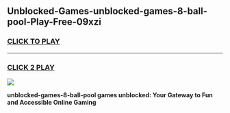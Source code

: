 
## Unblocked-Games-unblocked-games-8-ball-pool-Play-Free-09xzi
<h3>
<a href="https://premium76.site?title=unblocked-games-8-ball-pool&ref=23A">CLICK TO PLAY</a></h3>
<hr>

<h3>
<a href="https://premium76.site?title=unblocked-games-8-ball-pool&ref=23A">CLICK 2 PLAY</a>
  
</h3>

<a href="https://premium76.site?title=unblocked-games-8-ball-pool&ref=23A"><img src="https://clearcache.store/games.png"></a>


**unblocked-games-8-ball-pool games unblocked: Your Gateway to Fun and Accessible Online Gaming**
